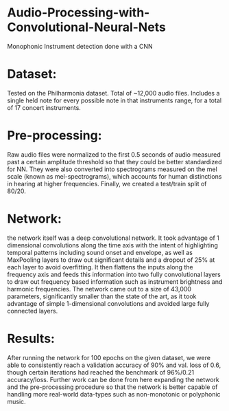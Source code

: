 # Audio-Processing-with-Convolutional-Neural-Nets
Monophonic Instrument detection done with a CNN

# Dataset:
Tested on the Philharmonia dataset. Total of ~12,000 audio files. Includes a single held note for every possible note in that instruments range, for a total of 17 concert instruments. 

# Pre-processing:
Raw audio files were normalized to the first 0.5 seconds of audio measured past a certain amplitude threshold so that they could be better standardized for NN. They were also converted into spectrograms measured on the mel scale (known as mel-spectrograms), which accounts for human distinctions in hearing at higher frequencies. Finally, we created a test/train split of 80/20. 

# Network:
the network itself was a deep convolutional network. It took advantage of 1 dimensional convolutions along the time axis with the intent of highlighting temporal patterns including sound onset and envelope, as well as MaxPooling layers to draw out significant details and a dropout of 25% at each layer to avoid overfitting. It then flattens the inputs along the frequency axis and feeds this information into two fully convolutional layers to draw out frequency based information such as instrument brightness and harmonic frequencies. The network came out to a size of 43,000 parameters, significantly smaller than the state of the art, as it took advantage of simple 1-dimensional convolutions and avoided large fully connected layers.

# Results:
After running the network for 100 epochs on the given dataset, we were able to consistently reach a validation accuracy of 90% and val. loss of 0.6, though certain iterations had reached the benchmark of 96%/0.21 accuracy/loss. Further work can be done from here expanding the network and the pre-processing procedure so that the network is better capable of handling more real-world data-types such as non-monotonic or polyphonic music. 
